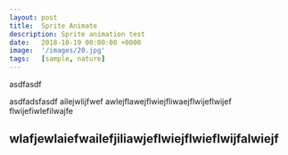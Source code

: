 ```yaml
---
layout: post
title:  Sprite Animate
description: Sprite animation test
date:   2018-10-19 00:00:00 +0000
image:  '/images/20.jpg'
tags:   [sample, nature]
---
```

asdfasdf

asdfadsfasdf ailejwlijfwef
awlejflawejflwiejfliwaejflwijeflwijef
flwijefiwlefilwajfe

wlafjewlaiefwailefjiliawjeflwiejflwieflwijfalwiejf
--